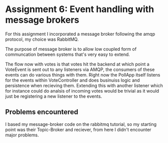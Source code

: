 # Assignment 6: Event handling with message brokers

For this assignment I incorporated a message broker following the amqp protocol, my choice was RabbitMQ. 

The purpose of message broker is to allow low coupled form of communcation between systems that's very easy to extend. 

The flow now with votes is that votes hit the backend at which point a VoteEvent is sent out to any listeners via AMQP, the consumers of these events can do various things with them. Right now the PollApp itself listens for the events within VoteController and does businuiss logic and persistence when recieving them. Extending this with another listener which for instance could do analsis of incoming votes would be trivial as it would just be registering a new listener to the events. 

## Problems encountered
I based my message-broker code on the rabbitmq tutorial, so my starting point was their Topic-Broker and reciever, from here I didn't encounter major problems. 